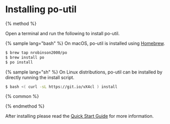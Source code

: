 # Installing po-util

{% method %}

Open a terminal and run the following to install po-util.

{% sample lang="bash" %}
On macOS, po-util is installed using [Homebrew](https://brew.sh).

```bash
$ brew tap nrobinson2000/po
$ brew install po
$ po install
```

{% sample lang="sh" %}
On Linux distributions, po-util can be installed by directly running the install script.

```bash
$ bash <( curl -sL https://git.io/vX4cl ) install
```

{% common %}

{% endmethod %}

After installing please read the [Quick Start Guide](quick-start.md) for more information.
